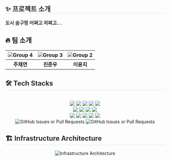 <div style="text-align: left;"> 
    <h2 style="border-bottom: 1px solid #d8dee4; color: #282d33;"> ✨ 프로젝트 소개 </h2>  
    <div style="font-weight: 700; font-size: 15px; text-align: left; color: #282d33;"> 
        도시 숨구멍 어쩌고 저쩌고.. . 
    </div> 
</div>

## 🔥 팀 소개
| ![Group 4](https://github.com/user-attachments/assets/12b25929-ac42-4e65-8db7-fad63c69f37c) | ![Group 3](https://github.com/user-attachments/assets/7ecf01e1-0483-413f-be3b-014a189a59bf) | ![Group 2](https://github.com/user-attachments/assets/82a6f9bc-cda2-4677-8dd2-541f835445c3) |
| :--: | :--: | :--: |
| **주채연** | **진준우** | **이윤지** |


<div style="text-align: left;">
    <h2 style="border-bottom: 1px solid #d8dee4; color: #282d33;"> 🛠️ Tech Stacks </h2> <br> 
    <div align="center"> 
        <img src="https://img.shields.io/badge/Figma-F24E1E?style=flat&logo=Figma&logoColor=white">
        <img src="https://img.shields.io/badge/Git-F05032?style=flat&logo=Git&logoColor=white">
        <img src="https://img.shields.io/badge/Javascript-F7DF1E?style=flat&logo=Javascript&logoColor=white">
        <img src="https://img.shields.io/badge/Typescript-3178C6?style=flat&logo=Typescript&logoColor=white">
        <img src="https://img.shields.io/badge/React-61DAFB?style=flat&logo=React&logoColor=white">
        <br/>
        <img src="https://img.shields.io/badge/MySQL-4479A1?style=flat&logo=MySQL&logoColor=white">
        <img src="https://img.shields.io/badge/Java-007396?style=flat&logo=Java&logoColor=white">
        <img src="https://img.shields.io/badge/SpringBoot-6DB33F?style=flat&logo=SpringBoot&logoColor=white">
        <img src="https://img.shields.io/badge/Ubuntu-E95420?style=flat&logo=Ubuntu&logoColor=white">
        <br/>
        <img src="https://img.shields.io/badge/Docker Compose-2496ED?style=flat&logo=docker&logoColor=white">
        <img src="https://img.shields.io/badge/AWS EC2-FF9900?style=flat&logo=amazon-ec2&logoColor=white">
        <img src="https://img.shields.io/badge/AWS S3-569A31?style=flat&logo=amazon-s3&logoColor=white">
        <img src="https://img.shields.io/badge/AWS RDS-527FFF?style=flat&logo=amazonrds&logoColor=white">
        <img src="https://img.shields.io/badge/AWS VPC-232F3E?style=flat&logo=amazonaws&logoColor=white">
    </div>
    <div align="center">
        <img alt="GitHub Issues or Pull Requests" src="https://img.shields.io/github/issues-pr/NeodinaryHackathon-teamE/Backend">
        <img alt="GitHub Issues or Pull Requests" src="https://img.shields.io/github/issues-pr-closed/NeodinaryHackathon-teamE/Backend">
    </div>
</div>

<div style="text-align: left;">
    <h2 style="border-bottom: 1px solid #d8dee4; color: #282d33;"> 🏗️ Infrastructure Architecture </h2>
    <div align="center"> 
        <img src="https://github.com/user-attachments/assets/39d51e45-9898-4ed4-948f-5f32e20461f3" alt="Infrastructure Architecture">
    </div>
</div>

